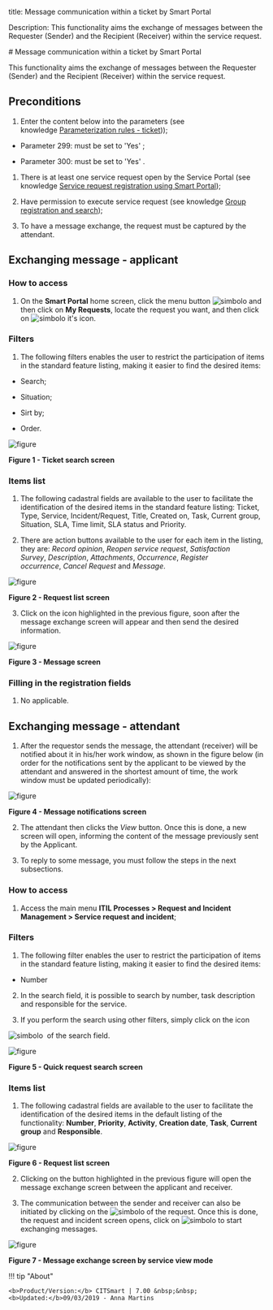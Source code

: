 title: Message communication within a ticket by Smart Portal

Description: This functionality aims the exchange of messages between the
Requester (Sender) and the Recipient (Receiver) within the service request.

\# Message communication within a ticket by Smart Portal

This functionality aims the exchange of messages between the Requester (Sender)
and the Recipient (Receiver) within the service request.

Preconditions
-------------

1.  Enter the content below into the parameters (see knowledge [Parameterization
    rules - ticket][1]));

-   Parameter 299: must be set to 'Yes' ;

-   Parameter 300: must be set to 'Yes' .

1.  There is at least one service request open by the Service Portal (see
    knowledge [Service request registration using Smart Portal][2]);

2.  Have permission to execute service request (see knowledge [Group
    registration and search][3]);

3.  To have a message exchange, the request must be captured by the attendant.

Exchanging message - applicant
------------------------------

### How to access

1.  On the **Smart Portal** home screen, click the menu button ![simbolo](images/simb-meno.white.jpg) and then click
    on **My Requests**, locate the request you want, and then click on ![simbolo](images/simb-mens.jpg) it's
    icon.

### Filters

1.  The following filters enables the user to restrict the participation of
    items in the standard feature listing, making it easier to find the desired
    items:

-   Search;

-   Situation;

-   Sirt by;

-   Order.

![figure](images/mensa.img1.jpg)

**Figure 1 - Ticket search screen**

### Items list

1.  The following cadastral fields are available to the user to facilitate the
    identification of the desired items in the standard feature
    listing: Ticket, Type, Service, Incident/Request, Title, Created on, Task,
    Current group, Situation, SLA, Time limit, SLA status and Priority.

2.  There are action buttons available to the user for each item in the listing,
    they are: *Record opinion*, *Reopen service request*, *Satisfaction
    Survey*, *Description*, *Attachments*, *Occurrence*, *Register
    occurrence*, *Cancel Request* and *Message*.

   ![figure](images/mensa.img2.jpg)
   
   **Figure 2 - Request list screen**

3.  Click on the icon highlighted in the previous figure, soon after the message
    exchange screen will appear and then send the desired information.

![figure](images/mensa.img3.jpg)

**Figure 3 - Message screen**

### Filling in the registration fields

1.  No applicable.

Exchanging message - attendant
------------------------------

1.  After the requestor sends the message, the attendant (receiver) will be
    notified about it in his/her work window, as shown in the figure below (in
    order for the notifications sent by the applicant to be viewed by the
    attendant and answered in the shortest amount of time, the work window must
    be updated periodically):

   ![figure](images/mensa.img4.jpg)
   
   **Figure 4 - Message notifications screen**

2.  The attendant then clicks the *View* button. Once this is done, a new screen
    will open, informing the content of the message previously sent by the
    Applicant.

3.  To reply to some message, you must follow the steps in the next subsections.

### How to access

1.  Access the main menu **ITIL Processes > Request and Incident Management >
    Service request and incident**;

### Filters

1.  The following filter enables the user to restrict the participation of items
    in the standard feature listing, making it easier to find the desired items:

-   Number

2.  In the search field, it is possible to search by number, task description
    and responsible for the service.

3.  If you perform the search using other filters, simply click on the icon 

   ![simbolo](images/simb-seta-down.jpg)  of the search field.

![figure](images/mensa.img5.jpg)

**Figure 5 - Quick request search screen**

### Items list

1.  The following cadastral fields are available to the user to facilitate the
    identification of the desired items in the default listing of the
    functionality: **Number**, **Priority**, **Activity**, **Creation
    date**, **Task**, **Current group** and **Responsible**.

   ![figure](images/mensa.img6.jpg)
   
   **Figure 6 - Request list screen**

2.  Clicking on the button highlighted in the previous figure will open the
    message exchange screen between the applicant and receiver.

3.  The communication between the sender and receiver can also be initiated by
    clicking on the ![simbolo](images/simb-eye.jpg) of the request. Once this is done, the request and incident
    screen opens, click on ![simbolo](images/simb-talk.jpg) to start exchanging messages.

![figure](images/mensa.img7.jpg)

**Figure 7 - Message exchange screen by service view mode**

    
!!! tip "About"

    <b>Product/Version:</b> CITSmart | 7.00 &nbsp;&nbsp;
    <b>Updated:</b>09/03/2019 - Anna Martins

[1]:/en-us/citsmart-platform-7/plataform-administration/parameters-list/parametrizaion-ticket.html
[2]:/en-us/citsmart-platform-7/processes/portfolio-and-catalog/smart-portal/service-request.html
[3]:/en-us/citsmart-platform-7/initial-settings/access-settings/user/group.html


